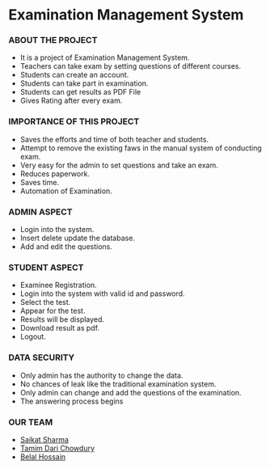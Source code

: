 # Examination Management System


### ABOUT THE PROJECT
- It is a project of Examination Management System.
- Teachers can take exam by setting questions of different courses.
- Students can create an account.
- Students can take part in examination.
- Students can get results as PDF File
- Gives Rating after every exam.

### IMPORTANCE OF THIS PROJECT
- Saves the efforts and time of both teacher and students.
- Attempt to remove the existing faws in the manual system of conducting exam.
- Very easy for the admin to set questions and take an exam.
- Reduces paperwork.
- Saves time.
- Automation of Examination.

### ADMIN ASPECT
- Login into the system.
- Insert delete update the database.
- Add and edit the questions.

### STUDENT ASPECT
- Examinee Registration.
- Login into the system with valid id and password.
- Select the test.
- Appear for the test.
- Results will be displayed.
- Download result as pdf.
- Logout.

### DATA SECURITY
- Only admin has the authority to change the data.
- No chances of leak like the traditional examination system.
- Only admin can change and add the questions of the examination.
- The answering process begins

### OUR TEAM
- [Saikat Sharma](https://saikat-s.github.io)
- [Tamim Dari Chowdury](https://www.facebook.com/)
- [Belal Hossain](https://www.facebook.com/)

